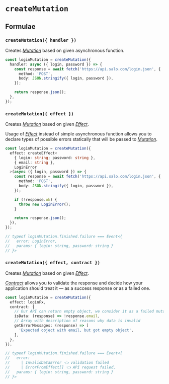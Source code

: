 # `createMutation` <Badge type="tip" text="since v0.2.0" />

## Formulae

### `createMutation({ handler })`

Creates [_Mutation_](/api/primitives/mutation) based on given asynchronous function.

```ts
const loginMutation = createMutation({
  handler: async ({ login, password }) => {
    const response = await fetch('https://api.salo.com/login.json', {
      method: 'POST',
      body: JSON.stringify({ login, password }),
    });

    return response.json();
  },
});
```

### `createMutation({ effect })`

Creates [_Mutation_](/api/primitives/mutation) based on given [_Effect_](https://effector.dev/docs/api/effector/effect).

Usage of [_Effect_](https://effector.dev/docs/api/effector/effect) instead of simple asynchronous function allows you to declare types of possible errors statically that will be passed to [_Mutation_](/api/primitives/mutation).

```ts
const loginMutation = createMutation({
  effect: createEffect<
    { login: string; password: string },
    { email: string },
    LoginError
  >(async ({ login, password }) => {
    const response = await fetch('https://api.salo.com/login.json', {
      method: 'POST',
      body: JSON.stringify({ login, password }),
    });

    if (!response.ok) {
      throw new LoginError();
    }

    return response.json();
  }),
});

// typeof loginMutation.finished.failure === Event<{
//   error: LoginError,
//   params: { login: string, password: string }
// }>
```

### `createMutation({ effect, contract })`

Creates [_Mutation_](/api/primitives/mutation) based on given [_Effect_](https://effector.dev/docs/api/effector/effect).

[_Contract_](../primitives/contract) allows you to validate the response and decide how your application should treat it — as a success response or as a failed one.

```ts
const loginMutation = createMutation({
  effect: loginFx,
  contract: {
    // Our API can return empty object, we consider it as a failed mutation
    isData: (response) => !response.email,
    // Array with description of reasons why data is invalid
    getErrorMessages: (response) => [
      'Expected object with email, but got empty object',
    ],
  },
});

// typeof loginMutation.finished.failure === Event<{
//   error:
//     | InvalidDataError 👈 validation failed
//     | ErrorFromEffect[] 👈 API request failed,
//   params: { login: string, password: string }
// }>
```
